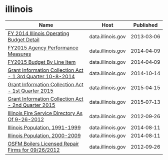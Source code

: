 # illinois

Name | Host | Published
---- | ---- | ---------
[FY 2014 Illinois Operating Budget Detail](../datasets/9bi9-62dv.md) | data.illinois.gov | 2013&#x2011;03&#x2011;06
[FY2015 Agency Performance Measures](../datasets/paxx-4u36.md) | data.illinois.gov | 2014&#x2011;04&#x2011;09
[FY2015 Budget By Line Item](../datasets/atbf-3t6d.md) | data.illinois.gov | 2014&#x2011;04&#x2011;09
[Grant Information Collection Act - 1 3rd Quarter 10-8-2014](../datasets/wxdj-p68s.md) | data.illinois.gov | 2014&#x2011;10&#x2011;14
[Grant Information Collection Act - 1st Quarter 2015](../datasets/rxtg-dp75.md) | data.illinois.gov | 2015&#x2011;04&#x2011;15
[Grant Information Collection Act - 2nd Quarter 2015](../datasets/8gc6-dfne.md) | data.illinois.gov | 2015&#x2011;07&#x2011;13
[Illinois Fire Service Directory As Of 9-26-2012](../datasets/6q7j-pmr6.md) | data.illinois.gov | 2012&#x2011;09&#x2011;26
[Illinois Population, 1991-1999](../datasets/8zr5-fyn8.md) | data.illinois.gov | 2014&#x2011;08&#x2011;11
[Illinois Population, 2000-2009](../datasets/qcyd-8efc.md) | data.illinois.gov | 2014&#x2011;08&#x2011;11
[OSFM Boilers Licensed Repair Firms for 09/26/2012](../datasets/if67-bq48.md) | data.illinois.gov | 2012&#x2011;09&#x2011;26


